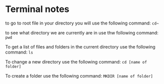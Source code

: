 # Terminal notes

to go to root file in your directory you will use the following command:
`cd~`

to see what directory we are currently are in use thw following command:
`pwd`

To get a list of files and folders in the current directory use the following command: `ls`

To change a new directory use the following command: `cd [name of folder]`

To create a folder use the following command: `MKDIR [name of folder]`

